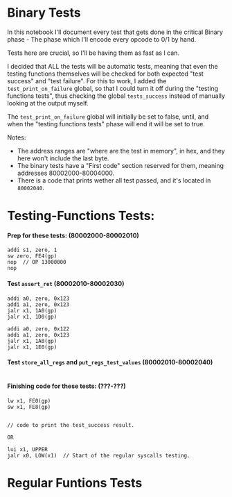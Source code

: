 # Binary Tests

In this notebook I'll document every test that gets done in the critical Binary phase - The phase which I'll encode every opcode to 0/1 by hand.

Tests here are crucial, so I'll be having them as fast as I can.

I decided that ALL the tests will be automatic tests, meaning that even the testing functions themselves will be checked for both expected "test success" and "test failure".
For this to work, I added the `test_print_on_failure` global, so that I could turn it off during the "testing functions tests", thus checking the global `tests_success` instead of manually looking at the output myself.

The `test_print_on_failure` global will initially be set to false, until, and when the "testing functions tests" phase will end it will be set to true.

Notes:
- The address ranges are "where are the test in memory", in hex, and they here won't include the last byte.
- The binary tests have a "First code" section reserved for them, meaning addresses 80002000-80004000.
- There is a code that prints wether all test passed, and it's located in `80002040`.

# Testing-Functions Tests:

#### Prep for these tests: (80002000-80002010)
```assembly
addi s1, zero, 1
sw zero, FE4(gp)
nop  // OP 13000000
nop
```

#### Test `assert_ret` (80002010-80002030)
```assembly
addi a0, zero, 0x123
addi a1, zero, 0x123
jalr x1, 1A0(gp)
jalr x1, 1D0(gp)

addi a0, zero, 0x122
addi a1, zero, 0x123
jalr x1, 1A0(gp)
jalr x1, 1E0(gp)
```

#### Test `store_all_regs` and `put_regs_test_values` (80002010-80002040)
```assembly

```


#### Finishing code for these tests: (???-???)
```assembly
lw x1, FE0(gp)
sw x1, FE8(gp)


// code to print the test_success result.

OR

lui x1, UPPER
jalr x0, LOW(x1)  // Start of the regular syscalls testing.
```


# Regular Funtions Tests


